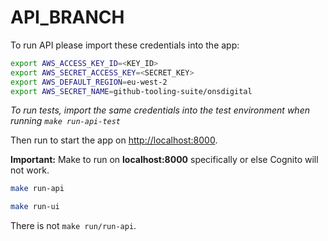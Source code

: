 # API_BRANCH

To run API please import these credentials into the app:

```bash
export AWS_ACCESS_KEY_ID=<KEY_ID>
export AWS_SECRET_ACCESS_KEY=<SECRET_KEY>
export AWS_DEFAULT_REGION=eu-west-2
export AWS_SECRET_NAME=github-tooling-suite/onsdigital
```

*To run tests, import the same credentials into the test environment when running `make run-api-test`*

Then run to start the app on [http://localhost:8000](http://localhost:8000).

**Important:** Make to run on **localhost:8000** specifically or else Cognito will not work.

```bash
make run-api
```

```bash
make run-ui
```

There is not `make run/run-api`.
